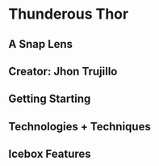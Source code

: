 # Thunderous Thor
## A Snap Lens

## Creator: Jhon Trujillo

## Getting Starting 

## Technologies + Techniques

## Icebox Features